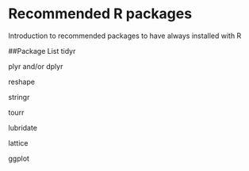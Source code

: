 # Recommended R packages
Introduction to recommended packages to have always installed with R

##Package List
tidyr

plyr and/or dplyr

reshape

stringr

tourr

lubridate

lattice

ggplot
